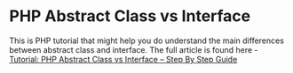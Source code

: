 # PHP Abstract Class vs Interface
This is PHP tutorial that might help you do understand the main differences between abstract class and interface. 
The full article is found here - <a href="https://victorlava.com/tutorial-php-abstract-class-vs-interface-step-by-step-guide/">Tutorial: PHP Abstract Class vs Interface – Step By Step Guide</a>
